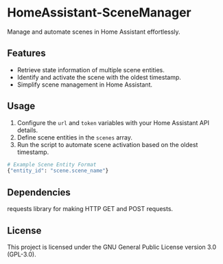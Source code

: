 # HomeAssistant-SceneManager

Manage and automate scenes in Home Assistant effortlessly.

## Features

- Retrieve state information of multiple scene entities.
- Identify and activate the scene with the oldest timestamp.
- Simplify scene management in Home Assistant.

## Usage

1. Configure the `url` and `token` variables with your Home Assistant API details.
2. Define scene entities in the `scenes` array.
3. Run the script to automate scene activation based on the oldest timestamp.

```python
# Example Scene Entity Format
{"entity_id": "scene.scene_name"}
```

## Dependencies

requests library for making HTTP GET and POST requests.

## License

This project is licensed under the GNU General Public License version 3.0 (GPL-3.0).

